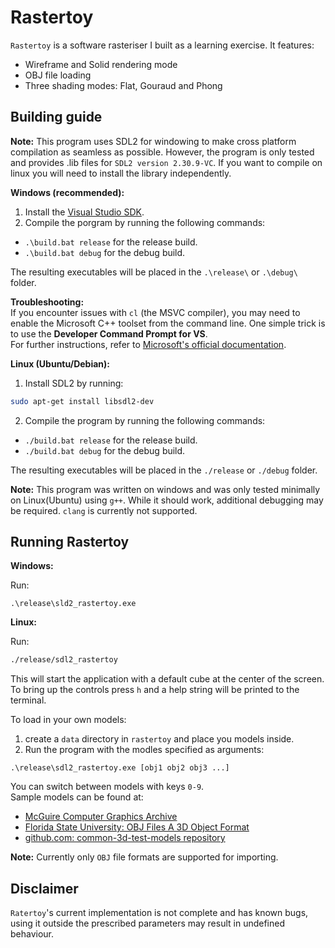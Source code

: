# Rastertoy
`Rastertoy` is a software rasteriser I built as a learning exercise. It features:
* Wireframe and Solid rendering mode
* OBJ file loading
* Three shading modes: Flat, Gouraud and Phong

## Building guide
**Note:** This program uses SDL2 for windowing to make cross platform compilation as seamless as possible. However, the program is only tested and provides .lib files for `SDL2 version 2.30.9-VC`. If you want to compile on linux you will need to install the library independently.

**Windows (recommended):**

1. Install the [Visual Studio SDK](https://learn.microsoft.com/en-us/visualstudio/extensibility/installing-the-visual-studio-sdk?view=vs-2022).
2. Compile the porgram by running the following commands:
* `.\build.bat release` for the release build.
* `.\build.bat debug` for the debug build.

The resulting executables will be placed in the `.\release\` or `.\debug\` folder.

**Troubleshooting:** <br>
If you encounter issues with `cl` (the MSVC compiler), you may need to enable the Microsoft C++ toolset from the command line. One simple trick is to use the **Developer Command Prompt for VS**. <br>
For further instructions, refer to [Microsoft's official documentation](https://learn.microsoft.com/en-us/cpp/build/building-on-the-command-line?view=msvc-170).

**Linux (Ubuntu/Debian):** 

1. Install SDL2 by running:<br>
```bash
sudo apt-get install libsdl2-dev
```
2. Compile the program by running the following commands:
* `./build.bat release` for the release build.
* `./build.bat debug` for the debug build.

The resulting executables will be placed in the `./release` or `./debug` folder.

**Note:** This program was written on windows and was only tested minimally on Linux(Ubuntu) using `g++`. While it should work, additional debugging may be required. `clang` is currently not supported.

## Running Rastertoy
**Windows:**

Run:
 ```batch
 .\release\sld2_rastertoy.exe
 ``` 

**Linux:**

Run:
```bash
./release/sdl2_rastertoy
```
This will start the application with a default cube at the center of the screen. To bring up the controls press `h` and a help string will be printed to the terminal.<br>

To load in your own models:
1. create a `data` directory in `rastertoy` and place you models inside.
2. Run the program with the modles specified as arguments:
```batch
.\release\sdl2_rastertoy.exe [obj1 obj2 obj3 ...]
```
You can switch between models with keys `0-9`.<br>
Sample models can be found at:
* [McGuire Computer Graphics Archive](https://casual-effects.com/data/)
* [Florida State University: OBJ Files A 3D Object Format](https://people.sc.fsu.edu/~jburkardt/data/obj/obj.html)
* [github.com: common-3d-test-models repository](https://github.com/alecjacobson/common-3d-test-models)

**Note:** Currently only `OBJ` file formats are supported for importing.

## Disclaimer
`Ratertoy`'s current implementation is not complete and has known bugs, using it outside the prescribed parameters may result in undefined behaviour.
